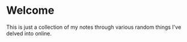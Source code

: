 # Welcome

This is just a collection of my notes through various random things I've delved into online.
